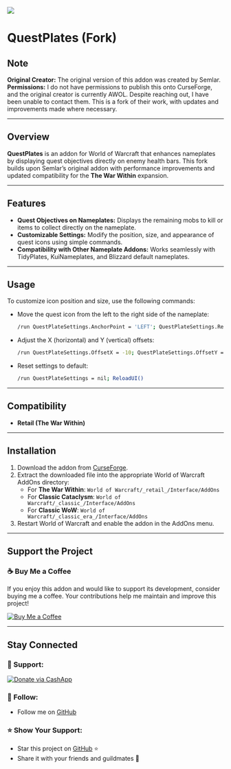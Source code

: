 [![](https://img.shields.io/static/v1?label=Donate&message=CashApp&color=brightgreen)](https://bit.ly/3fyxxSU)

# QuestPlates (Fork)

## Note
**Original Creator:** The original version of this addon was created by Semlar.  
**Permissions:** I do not have permissions to publish this onto CurseForge, and the original creator is currently AWOL. Despite reaching out, I have been unable to contact them. This is a fork of their work, with updates and improvements made where necessary.

---

## Overview
**QuestPlates** is an addon for World of Warcraft that enhances nameplates by displaying quest objectives directly on enemy health bars. This fork builds upon Semlar’s original addon with performance improvements and updated compatibility for the **The War Within** expansion.

---

## Features
- **Quest Objectives on Nameplates:** Displays the remaining mobs to kill or items to collect directly on the nameplate.
- **Customizable Settings:** Modify the position, size, and appearance of quest icons using simple commands.
- **Compatibility with Other Nameplate Addons:** Works seamlessly with TidyPlates, KuiNameplates, and Blizzard default nameplates.

---

## Usage

To customize icon position and size, use the following commands:

- Move the quest icon from the left to the right side of the nameplate:
  ```bash
  /run QuestPlateSettings.AnchorPoint = 'LEFT'; QuestPlateSettings.RelativeTo = 'RIGHT'; ReloadUI()
  ```

- Adjust the X (horizontal) and Y (vertical) offsets:
  ```bash
  /run QuestPlateSettings.OffsetX = -10; QuestPlateSettings.OffsetY = 5; ReloadUI()
  ```

- Reset settings to default:
  ```bash
  /run QuestPlateSettings = nil; ReloadUI()
  ```

---

## Compatibility
- **Retail (The War Within)**

---

## Installation
1. Download the addon from [CurseForge](https://legacy.curseforge.com/wow/addons/questplates-tww).
2. Extract the downloaded file into the appropriate World of Warcraft AddOns directory:
   - For **The War Within**: `World of Warcraft/_retail_/Interface/AddOns`
   - For **Classic Cataclysm**: `World of Warcraft/_classic_/Interface/AddOns`
   - For **Classic WoW**: `World of Warcraft/_classic_era_/Interface/AddOns`
3. Restart World of Warcraft and enable the addon in the AddOns menu.

---

## Support the Project

### ☕️ Buy Me a Coffee
If you enjoy this addon and would like to support its development, consider buying me a coffee. Your contributions help me maintain and improve this project!

[![Buy Me a Coffee](https://img.shields.io/badge/☕️-Buy%20Me%20a%20Coffee-orange?style=flat-square&logo=buy-me-a-coffee)](https://www.buymeacoffee.com/donniedice)

---

## Stay Connected

### 💸 Support:
[![Donate via CashApp](https://img.shields.io/static/v1?label=Donate&message=CashApp&color=brightgreen)](https://bit.ly/3fyxxSU)

### 💬 Follow:
- Follow me on [GitHub](https://github.com/donniedice)

### ⭐️ Show Your Support:
- Star this project on [GitHub](https://github.com/donniedice/QuestPlates) ⭐️
- Share it with your friends and guildmates 📢
